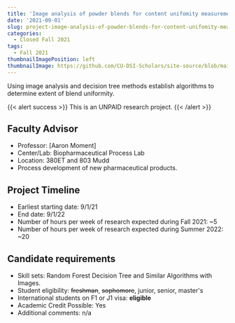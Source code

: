 ```yaml
---
title: 'Image analysis of powder blends for content unifomity measurements'
date: '2021-09-01'
slug: project-image-analysis-of-powder-blends-for-content-unifomity-measurements
categories:
  - Closed Fall 2021
tags:
  - Fall 2021
thumbnailImagePosition: left
thumbnailImage: https://github.com/CU-DSI-Scholars/site-source/blob/main/static/img/ML.jpg?raw=true
---
```

Using image analysis and decision tree methods establish algorithms to determine extent of blend uniformity.  

<!--more-->

{{< alert success >}}
This is an UNPAID research project.
{{< /alert >}}

## Faculty Advisor
+ Professor: [Aaron Moment]
+ Center/Lab: Biopharmaceutical Process Lab
+ Location: 380ET and 803 Mudd
+ Process development of new pharmaceutical products.

## Project Timeline
+ Earliest starting date: 9/1/21
+ End date: 9/1/22
+ Number of hours per week of research expected during Fall 2021: ~5
+ Number of hours per week of research expected during Summer 2022: ~20

## Candidate requirements
+ Skill sets: Random Forest Decision Tree and Similar Algorithms with Images.
+ Student eligibility: ~~freshman~~, ~~sophomore~~, junior, senior, master's
+ International students on F1 or J1 visa: **eligible**
+ Academic Credit Possible: Yes
+ Additional comments: n/a

